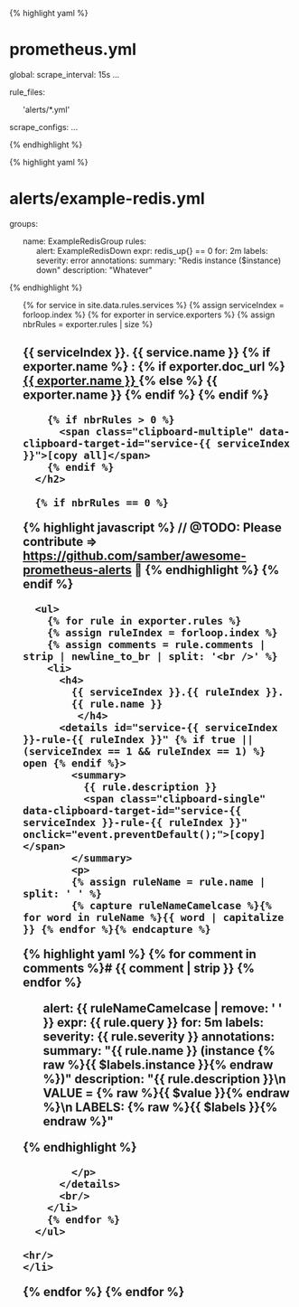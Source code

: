 <style>
  ul {
    list-style: none;
  }
</style>

{% highlight yaml %}
# prometheus.yml

global:
  scrape_interval:     15s
  ...

rule_files:
  - 'alerts/*.yml'

scrape_configs:
  ...

{% endhighlight %}

{% highlight yaml %}
# alerts/example-redis.yml

groups:

- name: ExampleRedisGroup
  rules:
  - alert: ExampleRedisDown
    expr: redis_up{} == 0
    for: 2m
    labels:
      severity: error
    annotations:
      summary: "Redis instance ($instance) down"
      description: "Whatever"

{% endhighlight %}

<ul>
  {% for service in site.data.rules.services %}
  {% assign serviceIndex = forloop.index %}
    {% for exporter in service.exporters %}
    {% assign nbrRules = exporter.rules | size %}
    <li>
      <h2 id="{{ service.name | replace: " ", "-" | downcase }}">
        {{ serviceIndex }}.
        {{ service.name }}
        {% if exporter.name %}
        :
        {% if exporter.doc_url %}
        <a href="{{ exporter.doc_url }}">
          {{ exporter.name }}
        </a>
        {% else %}
        {{ exporter.name }}
        {% endif %}
        {% endif %}

        {% if nbrRules > 0 %}
          <span class="clipboard-multiple" data-clipboard-target-id="service-{{ serviceIndex }}">[copy all]</span>
        {% endif %}
      </h2>

      {% if nbrRules == 0 %}
{% highlight javascript %}
// @TODO: Please contribute => https://github.com/samber/awesome-prometheus-alerts 👋
{% endhighlight %}
      {% endif %}

      <ul>
        {% for rule in exporter.rules %}
        {% assign ruleIndex = forloop.index %}
        {% assign comments = rule.comments | strip | newline_to_br | split: '<br />' %}
        <li>
          <h4>
            {{ serviceIndex }}.{{ ruleIndex }}.
            {{ rule.name }}
             </h4>
          <details id="service-{{ serviceIndex }}-rule-{{ ruleIndex }}" {% if true || (serviceIndex == 1 && ruleIndex == 1) %} open {% endif %}>
            <summary>
              {{ rule.description }}
              <span class="clipboard-single" data-clipboard-target-id="service-{{ serviceIndex }}-rule-{{ ruleIndex }}" onclick="event.preventDefault();">[copy]</span>
            </summary>
            <p>
            {% assign ruleName = rule.name | split: ' ' %}
            {% capture ruleNameCamelcase %}{% for word in ruleName %}{{ word | capitalize }} {% endfor %}{% endcapture %}

{% highlight yaml %}
{% for comment in comments %}# {{ comment | strip }}
{% endfor %}
- alert: {{ ruleNameCamelcase | remove: ' ' }}
  expr: {{ rule.query }}
  for: 5m
  labels:
    severity: {{ rule.severity }}
  annotations:
    summary: "{{ rule.name }} (instance {% raw %}{{ $labels.instance }}{% endraw %})"
    description: "{{ rule.description }}\n  VALUE = {% raw %}{{ $value }}{% endraw %}\n  LABELS: {% raw %}{{ $labels }}{% endraw %}"

{% endhighlight %}

            </p>
          </details>
          <br/>
        </li>
        {% endfor %}
      </ul>

    <hr/>
    </li>
  {% endfor %}
  {% endfor %}
</ul>
